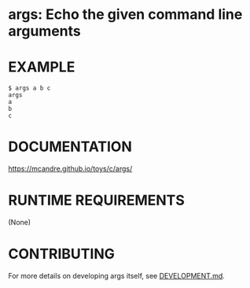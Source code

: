 # args: Echo the given command line arguments

# EXAMPLE

```console
$ args a b c
args
a
b
c
```

# DOCUMENTATION

https://mcandre.github.io/toys/c/args/

# RUNTIME REQUIREMENTS

(None)

# CONTRIBUTING

For more details on developing args itself, see [DEVELOPMENT.md](DEVELOPMENT.md).
